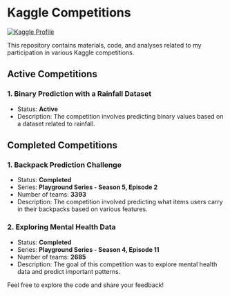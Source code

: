 # Kaggle Competitions
[![Kaggle Profile](https://upload.wikimedia.org/wikipedia/commons/7/7c/Kaggle_logo.png)](https://www.kaggle.com/rafaaell/competitions)

This repository contains materials, code, and analyses related to my participation in various Kaggle competitions.

## Active Competitions

### 1. Binary Prediction with a Rainfall Dataset
- Status: **Active**
- Description: The competition involves predicting binary values based on a dataset related to rainfall.

## Completed Competitions

### 1. Backpack Prediction Challenge
- Status: **Completed**
- Series: **Playground Series - Season 5, Episode 2**
- Number of teams: **3393**
- Description: The competition involved predicting what items users carry in their backpacks based on various features.

### 2. Exploring Mental Health Data
- Status: **Completed**
- Series: **Playground Series - Season 4, Episode 11**
- Number of teams: **2685**
- Description: The goal of this competition was to explore mental health data and predict important patterns.


Feel free to explore the code and share your feedback!
